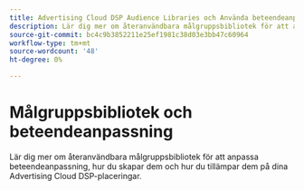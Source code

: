 ```yaml
---
title: Advertising Cloud DSP Audience Libraries och Använda beteendeanpassning
description: Lär dig mer om återanvändbara målgruppsbibliotek för att anpassa beteendeanpassning.
source-git-commit: bc4c9b3852211e25ef1981c38d03e3bb47c60964
workflow-type: tm+mt
source-wordcount: '48'
ht-degree: 0%

---
```


# Målgruppsbibliotek och beteendeanpassning

Lär dig mer om återanvändbara målgruppsbibliotek för att anpassa beteendeanpassning, hur du skapar dem och hur du tillämpar dem på dina Advertising Cloud DSP-placeringar.

<!--
>[!VIDEO]()
-->

